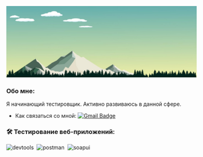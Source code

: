 [![Header](https://github.com/CerGucev/CerGucev/blob/main/assets/mountains-landscape-vector-horizontal-mountains-trees-sky-clouds-birds-illustration-of-panoramic-view-for-wallpaper-background-banner-cover-or-poster_930021-7.jpg)](https://github.com/CerGucev)

### Обо мне:

Я начинающий тестировщик. Активно развиваюсь в данной сфере.

- Как связаться со мной: [![Gmail Badge](https://img.shields.io/badge/-Gmail-red?style=flat&logo=Gmail&logoColor=white)](mailto:serjgrey.gg@gmail.com)

### 🛠 Тестирование веб-приложений:

<div>
  <img src="https://d33wubrfki0l68.cloudfront.net/38b5c953a4667366685d55db55d057c86db1fc54/a0fdc/static/acae6b24d940347661ca901ea07f47c1/chrome-dev-logo-icon.png" title="devtools" alt="devtools" width="40" height="40"/>&nbsp
  <img src="https://seeklogo.com/images/P/postman-logo-0087CA0D15-seeklogo.com.png" title="postman" alt="postman" width="40" height="40"/>&nbsp
  <img src="https://static0.smartbear.co/smartbearbrand/media/images/home/soapui-icon.svg" title="soapui" alt="soapui" width="40" height="40"/>&nbsp
</div>